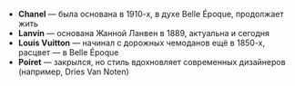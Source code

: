 - **Chanel** — была основана в 1910-х, в духе Belle Époque, продолжает жить
- **Lanvin** — основана Жанной Ланвен в 1889, актуальна и сегодня
- **Louis Vuitton** — начинал с дорожных чемоданов ещё в 1850-х, расцвет — в Belle Époque
- **Poiret** — закрылся, но стиль вдохновляет современных дизайнеров (например, Dries Van Noten)
